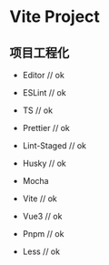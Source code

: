 # Vite Project

## 项目工程化

<!-- prettier-ignore -->
- Editor           // ok

- ESLint           // ok

- TS               // ok

- Prettier         // ok

- Lint-Staged      // ok

- Husky            // ok

- Mocha

- Vite             // ok

- Vue3             // ok

- Pnpm             // ok

- Less             // ok
